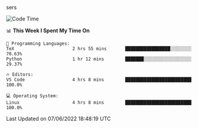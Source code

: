 sers
<!--START_SECTION:waka-->
![Code Time](http://img.shields.io/badge/Code%20Time-0%20secs-blue)

📊 **This Week I Spent My Time On** 

```text
💬 Programming Languages: 
TeX                      2 hrs 55 mins       █████████████████░░░░░░░░   70.63% 
Python                   1 hr 12 mins        ███████░░░░░░░░░░░░░░░░░░   29.37%

🔥 Editors: 
VS Code                  4 hrs 8 mins        █████████████████████████   100.0%

💻 Operating System: 
Linux                    4 hrs 8 mins        █████████████████████████   100.0%

```


 Last Updated on 07/06/2022 18:48:19 UTC
<!--END_SECTION:waka-->
